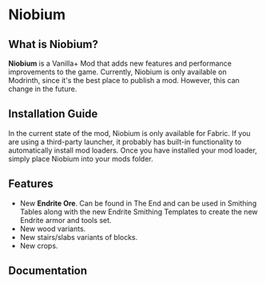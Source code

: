 # Niobium

## What is Niobium?

**Niobium** is a Vanilla+ Mod that adds new features and performance improvements to the game. Currently, Niobium is only available on Modrinth, since it's the best place to publish a mod. However, this can change in the future.

## Installation Guide

In the current state of the mod, Niobium is only available for Fabric. If you are using a third-party launcher, it probably has built-in functionality to automatically install mod loaders. Once you have installed your mod loader, simply place Niobium into your mods folder.

## Features

- New **Endrite Ore**. Can be found in The End and can be used in Smithing Tables along with the new Endrite Smithing Templates to create the new Endrite armor and tools set.
- New wood variants.
- New stairs/slabs variants of blocks.
- New crops.

## Documentation
